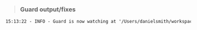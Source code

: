 >### Guard output/fixes

```3 files inspected, no offenses detected
15:13:22 - INFO - Guard is now watching at '/Users/danielsmith/workspace/davinci_coders_t1_2016/homework/lrthw_exercises'```
